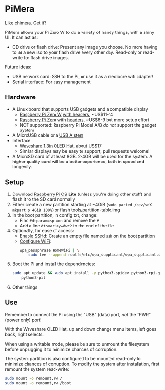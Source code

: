 # PiMera
Like chimera. Get it?

PiMera allows your Pi Zero W to do a variety of handy things, with a shiny UI.
It can act as:

* CD drive or flash drive:
  Present any image you choose. No more having to `dd` a new iso to your flash
  drive every other day. Read-only or read-write for flash drive images.

Future ideas:
* USB network card:
  SSH to the Pi, or use it as a mediocre wifi adapter!
* Serial interface:
  For easy management

## Hardware
* A Linux board that supports USB gadgets and a compatible display
    * [Raspberry Pi Zero W](https://www.raspberrypi.org/products/raspberry-pi-zero-w/)
      [with headers](https://www.adafruit.com/product/3708),
      ~US$11-14
    * [Raspberry Pi Zero](https://www.raspberrypi.org/products/raspberry-pi-zero/)
      with [headers](https://www.adafruit.com/product/2822),
      ~US$6-9 but more setup effort
    * NOT supported: Raspberry Pi Model A/B _do not_ support the gadget system
* A MicroUSB cable or a [USB A stem](https://www.adafruit.com/product/3945)
* Interface
    * [Waveshare 1.3in OLED Hat](https://www.waveshare.com/wiki/1.3inch_OLED_HAT),
      about US$17
    * Similar displays may be easy to support, pull requests welcome!
* A MicroSD card of at least 8GB. 2-4GB will be used for the system. A higher
  quality card will be a better experience, both in speed and longevity.

## Setup
1. Download [Raspberry Pi OS](https://www.raspberrypi.org/downloads/raspberry-pi-os/)
   **Lite** (unless you're doing other stuff) and flash it to the SD card normally
2. Either create a new partition starting at ~4GiB (`sudo parted
  /dev/sdX mkpart p 4GiB 100%`) or flash tools/partition-table.img
3. In the boot partition, in config.txt, change:
    * Find `#dtparam=spi=on` and remove the `#`
    * Add a line `dtoverlay=dwc2` to the end of the file
4. Optionally, for ease of access:
    * [Enable SSHd](https://www.raspberrypi.org/documentation/remote-access/ssh/):
      Create an empty file named `ssh` on the boot partition
    * [Configure WiFi](https://www.raspberrypi.org/documentation/configuration/wireless/wireless-cli.md):
      ```sh
      wpa_passphrase HomeWiFi | \
          sudo tee --append rootfs/etc/wpa_supplicant/wpa_supplicant.conf
      ```
5. Boot the Pi and install the dependencies:
    ```sh
    sudo apt update && sudo apt install -y python3-spidev python3-rpi.gpio \
        python3-pil
    ```
6. Other things

## Use
Remember to connect the Pi using the "USB" (data) port, _not_ the "PWR"
(power only) port!

With the Waveshare OLED Hat, up and down change menu items, left goes back,
right selects.

When using a writable mode, please be sure to unmount the filesystem before
unplugging it to minimize chances of corruption.

The system partition is also configured to be mounted read-only to minimize
chances of corruption. To modify the system after installation, first remount
the system read-write:
```sh
sudo mount -o remount,rw /
sudo mount -o remount,rw /boot
```
